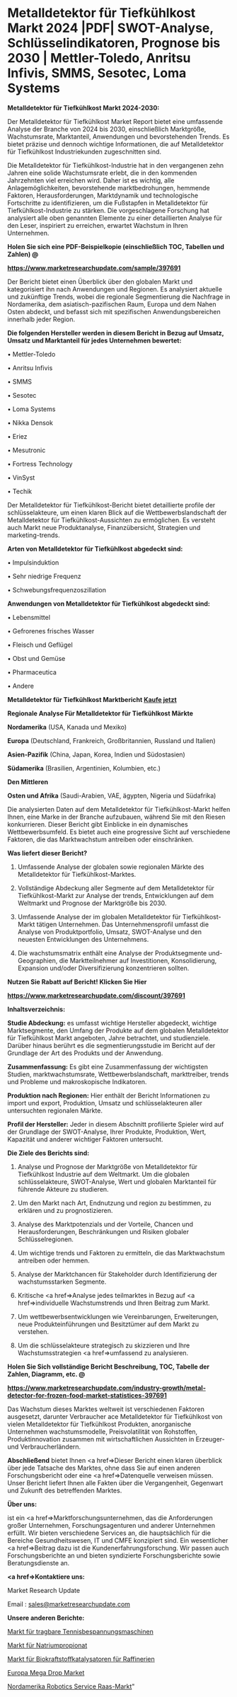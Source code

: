 # Metalldetektor für Tiefkühlkost Markt 2024 |PDF| SWOT-Analyse, Schlüsselindikatoren, Prognose bis 2030 | Mettler-Toledo, Anritsu Infivis, SMMS, Sesotec, Loma Systems

<strong>Metalldetektor für Tiefkühlkost Markt 2024-2030:</strong>

Der Metalldetektor für Tiefkühlkost Market Report bietet eine umfassende Analyse der Branche von 2024 bis 2030, einschließlich Marktgröße, Wachstumsrate, Marktanteil, Anwendungen und bevorstehenden Trends. Es bietet präzise und dennoch wichtige Informationen, die auf Metalldetektor für Tiefkühlkost Industriekunden zugeschnitten sind.

Die Metalldetektor für Tiefkühlkost-Industrie hat in den vergangenen zehn Jahren eine solide Wachstumsrate erlebt, die in den kommenden Jahrzehnten viel erreichen wird. Daher ist es wichtig, alle Anlagemöglichkeiten, bevorstehende marktbedrohungen, hemmende Faktoren, Herausforderungen, Marktdynamik und technologische Fortschritte zu identifizieren, um die Fußstapfen in Metalldetektor für Tiefkühlkost-Industrie zu stärken. Die vorgeschlagene Forschung hat analysiert alle oben genannten Elemente zu einer detaillierten Analyse für den Leser, inspiriert zu erreichen, erwartet Wachstum in Ihren Unternehmen.



<strong>Holen Sie sich eine PDF-Beispielkopie (einschließlich TOC, Tabellen und Zahlen) @
</strong>

<strong><a href=https://www.marketresearchupdate.com/sample/397691>

<strong>https://www.marketresearchupdate.com/sample/397691</u></font></a></strong></strong>

Der Bericht bietet einen Überblick über den globalen Markt und kategorisiert ihn nach Anwendungen und Regionen. Es analysiert aktuelle und zukünftige Trends, wobei die regionale Segmentierung die Nachfrage in Nordamerika, dem asiatisch-pazifischen Raum, Europa und dem Nahen Osten abdeckt, und befasst sich mit spezifischen Anwendungsbereichen innerhalb jeder Region.



<strong>Die folgenden Hersteller werden in diesem Bericht in Bezug auf Umsatz, Umsatz und Marktanteil für jedes Unternehmen bewertet:</strong>

• Mettler-Toledo

• Anritsu Infivis

• SMMS

• Sesotec

• Loma Systems

• Nikka Densok

• Eriez

• Mesutronic

• Fortress Technology

• VinSyst

• Techik

Der Metalldetektor für Tiefkühlkost-Bericht bietet detaillierte profile der schlüsselakteure, um einen klaren Blick auf die Wettbewerbslandschaft der Metalldetektor für Tiefkühlkost-Aussichten zu ermöglichen. Es versteht auch Markt neue Produktanalyse, Finanzübersicht, Strategien und marketing-trends.



<strong>Arten von Metalldetektor für Tiefkühlkost abgedeckt sind:</strong>

• Impulsinduktion

• Sehr niedrige Frequenz

• Schwebungsfrequenzoszillation



<strong>Anwendungen von Metalldetektor für Tiefkühlkost abgedeckt sind:</strong>

• Lebensmittel

• Gefrorenes frisches Wasser

• Fleisch und Geflügel

• Obst und Gemüse

• Pharmaceutica

• Andere



<strong>Metalldetektor für Tiefkühlkost Marktbericht <a href=https://www.marketresearchupdate.com/buynow/397691>Kaufe jetzt</a></strong>



<strong>Regionale Analyse Für Metalldetektor für Tiefkühlkost Märkte</strong>



<strong>Nordamerika</strong> (USA, Kanada und Mexiko)



<strong>Europa</strong> (Deutschland, Frankreich, Großbritannien, Russland und Italien)



<strong>Asien-Pazifik</strong> (China, Japan, Korea, Indien und Südostasien)



<strong>Südamerika</strong> (Brasilien, Argentinien, Kolumbien, etc.)



<strong>Den Mittleren</strong> 

<strong>Osten und Afrika</strong> (Saudi-Arabien, VAE, ägypten, Nigeria und Südafrika)

Die analysierten Daten auf dem Metalldetektor für Tiefkühlkost-Markt helfen Ihnen, eine Marke in der Branche aufzubauen, während Sie mit den Riesen konkurrieren. Dieser Bericht gibt Einblicke in ein dynamisches Wettbewerbsumfeld. Es bietet auch eine progressive Sicht auf verschiedene Faktoren, die das Marktwachstum antreiben oder einschränken.



<strong>Was liefert dieser Bericht?</strong>

1. Umfassende Analyse der globalen sowie regionalen Märkte des Metalldetektor für Tiefkühlkost-Marktes.

2. Vollständige Abdeckung aller Segmente auf dem Metalldetektor für Tiefkühlkost-Markt zur Analyse der trends, Entwicklungen auf dem Weltmarkt und Prognose der Marktgröße bis 2030.

3. Umfassende Analyse der im globalen Metalldetektor für Tiefkühlkost-Markt tätigen Unternehmen. Das Unternehmensprofil umfasst die Analyse von Produktportfolio, Umsatz, SWOT-Analyse und den neuesten Entwicklungen des Unternehmens.

4. Die wachstumsmatrix enthält eine Analyse der Produktsegmente und-Geographien, die Marktteilnehmer auf Investitionen, Konsolidierung, Expansion und/oder Diversifizierung konzentrieren sollten.



<strong>Nutzen Sie Rabatt auf Bericht! Klicken Sie Hier
</strong>

<strong><a href=https://www.marketresearchupdate.com/discount/397691>https://www.marketresearchupdate.com/discount/397691</b></u></font></strong></a>



<strong>Inhaltsverzeichnis:</strong>



<strong>Studie Abdeckung:</strong> es umfasst wichtige Hersteller abgedeckt, wichtige Marktsegmente, den Umfang der Produkte auf dem globalen Metalldetektor für Tiefkühlkost Markt angeboten, Jahre betrachtet, und studienziele. Darüber hinaus berührt es die segmentierungsstudie im Bericht auf der Grundlage der Art des Produkts und der Anwendung.



<strong>Zusammenfassung:</strong> Es gibt eine Zusammenfassung der wichtigsten Studien, marktwachstumsrate, Wettbewerbslandschaft, markttreiber, trends und Probleme und makroskopische Indikatoren.



<strong>Produktion nach Regionen:</strong> Hier enthält der Bericht Informationen zu import und export, Produktion, Umsatz und schlüsselakteuren aller untersuchten regionalen Märkte.



<strong>Profil der Hersteller:</strong> Jeder in diesem Abschnitt profilierte Spieler wird auf der Grundlage der SWOT-Analyse, Ihrer Produkte, Produktion, Wert, Kapazität und anderer wichtiger Faktoren untersucht.



<strong>Die Ziele des Berichts sind:</strong>

1) Analyse und Prognose der Marktgröße von Metalldetektor für Tiefkühlkost Industrie auf dem Weltmarkt.
Um die globalen schlüsselakteure, SWOT-Analyse, Wert und globalen Marktanteil für führende Akteure zu studieren.

2) Um den Markt nach Art, Endnutzung und region zu bestimmen, zu erklären und zu prognostizieren.

3) Analyse des Marktpotenzials und der Vorteile, Chancen und Herausforderungen, Beschränkungen und Risiken globaler Schlüsselregionen.

4) Um wichtige trends und Faktoren zu ermitteln, die das Marktwachstum antreiben oder hemmen.

5) Analyse der Marktchancen für Stakeholder durch Identifizierung der wachstumsstarken Segmente.

6) Kritische <a href=>Analyse</a> jedes teilmarktes in Bezug auf <a href=>individuelle</a> Wachstumstrends und Ihren Beitrag zum Markt.

7) Um wettbewerbsentwicklungen wie Vereinbarungen, Erweiterungen, neue Produkteinführungen und Besitztümer auf dem Markt zu verstehen.

8) Um die schlüsselakteure strategisch zu skizzieren und Ihre Wachstumsstrategien <a href=>umfassend</a> zu analysieren.



<strong>Holen Sie Sich vollständige Bericht Beschreibung, TOC, Tabelle der Zahlen, Diagramm, etc. @ </strong>

<strong><a href=https://www.marketresearchupdate.com/industry-growth/metal-detector-for-frozen-food-market-statistices-397691>https://www.marketresearchupdate.com/industry-growth/metal-detector-for-frozen-food-market-statistices-397691</a></font></strong>

Das Wachstum dieses Marktes weltweit ist verschiedenen Faktoren ausgesetzt, darunter Verbraucher ace Metalldetektor für Tiefkühlkost von vielen Metalldetektor für Tiefkühlkost Produkten, anorganische Unternehmen wachstumsmodelle, Preisvolatilität von Rohstoffen, Produktinnovation zusammen mit wirtschaftlichen Aussichten in Erzeuger-und Verbraucherländern.



<strong>Abschließend</strong> bietet Ihnen <a href=>Dieser</a> Bericht einen klaren überblick über jede Tatsache des Marktes, ohne dass Sie auf einen anderen Forschungsbericht oder eine <a href=>Datenquelle</a> verweisen müssen. Unser Bericht liefert Ihnen alle Fakten über die Vergangenheit, Gegenwart und Zukunft des betreffenden Marktes.



<strong>Über uns:</strong>

 ist ein <a href=>Marktfors</a>chungsunternehmen, das die Anforderungen großer Unternehmen, Forschungsagenturen und anderer Unternehmen erfüllt. Wir bieten verschiedene Services an, die hauptsächlich für die Bereiche Gesundheitswesen, IT und CMFE konzipiert sind. Ein wesentlicher <a href=>Beitrag</a> dazu ist die Kundenerfahrungsforschung. Wir passen auch Forschungsberichte an und bieten syndizierte Forschungsberichte sowie Beratungsdienste an.



<strong><a href=>Kontaktiere uns:</a></strong>

Market Research Update

Email : sales@marketresearchupdate.com



<strong>Unsere anderen Berichte:</strong>

<a href=https://www.linkedin.com/pulse/portable-tennis-stringing-machines-market-has>Markt für tragbare Tennisbespannungsmaschinen</a>

<a href=https://www.linkedin.com/pulse/sodium-propionate-market-outlooks-2023-size>Markt für Natriumpropionat</a>

<a href=https://www.linkedin.com/pulse/refinery-re-refinery-bio-fuel-catalysts-market>Markt für Biokraftstoffkatalysatoren für Raffinerien</a>

<a href=https://www.linkedin.com/pulse/europe-mega-drop-market-size2023-2030-analysis>Europa Mega Drop Market</a>

<a href=https://www.linkedin.com/pulse/north-america-robotics-service-raas-market-4wsqf/>Nordamerika Robotics Service Raas-Markt</a>"

